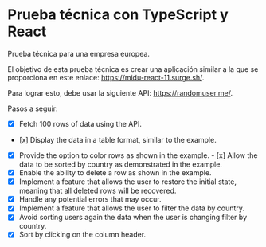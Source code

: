 # Prueba técnica con TypeScript y React

Prueba técnica para una empresa europea.

El objetivo de esta prueba técnica es crear una aplicación similar a la que se proporciona en este enlace: https://midu-react-11.surge.sh/.

Para lograr esto, debe usar la siguiente API:
https://randomuser.me/.

Pasos a seguir:

- [x] Fetch 100 rows of data using the API.
- [x] Display the data in a table format, similar to the example.
- [x] Provide the option to color rows as shown in the example.
      - [x] Allow the data to be sorted by country as demonstrated in the example.
- [x] Enable the ability to delete a row as shown in the example.
- [x] Implement a feature that allows the user to restore the initial state, meaning that all deleted rows will be recovered.
- [x] Handle any potential errors that may occur.
- [x] Implement a feature that allows the user to filter the data by country.
- [x] Avoid sorting users again the data when the user is changing filter by country.
- [x] Sort by clicking on the column header.
